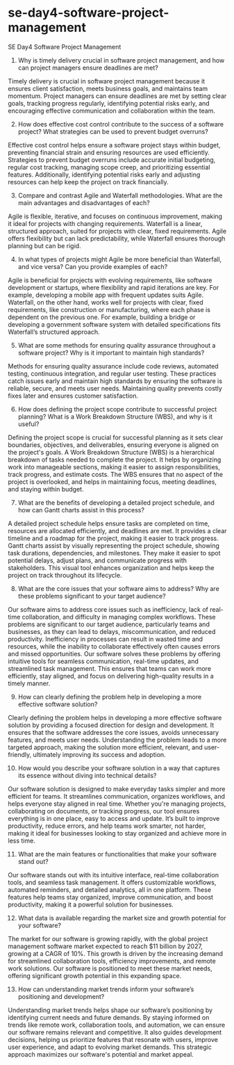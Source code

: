 # se-day4-software-project-management
 SE Day4 Software Project Management

1. Why is timely delivery crucial in software project management, and how can project managers ensure deadlines are met?

Timely delivery is crucial in software project management because it ensures client satisfaction, meets business goals, and maintains team momentum. Project managers can ensure deadlines are met by setting clear goals, tracking progress regularly, identifying potential risks early, and encouraging effective communication and collaboration within the team.

2. How does effective cost control contribute to the success of a software project? What strategies can be used to prevent budget overruns?

Effective cost control helps ensure a software project stays within budget, preventing financial strain and ensuring resources are used efficiently. Strategies to prevent budget overruns include accurate initial budgeting, regular cost tracking, managing scope creep, and prioritizing essential features. Additionally, identifying potential risks early and adjusting resources can help keep the project on track financially.

3. Compare and contrast Agile and Waterfall methodologies. What are the main advantages and disadvantages of each?

Agile is flexible, iterative, and focuses on continuous improvement, making it ideal for projects with changing requirements. Waterfall is a linear, structured approach, suited for projects with clear, fixed requirements. Agile offers flexibility but can lack predictability, while Waterfall ensures thorough planning but can be rigid.

4. In what types of projects might Agile be more beneficial than Waterfall, and vice versa? Can you provide examples of each?

Agile is beneficial for projects with evolving requirements, like software development or startups, where flexibility and rapid iterations are key. For example, developing a mobile app with frequent updates suits Agile. Waterfall, on the other hand, works well for projects with clear, fixed requirements, like construction or manufacturing, where each phase is dependent on the previous one. For example, building a bridge or developing a government software system with detailed specifications fits Waterfall’s structured approach.

5. What are some methods for ensuring quality assurance throughout a software project? Why is it important to maintain high standards?

Methods for ensuring quality assurance include code reviews, automated testing, continuous integration, and regular user testing. These practices catch issues early and maintain high standards by ensuring the software is reliable, secure, and meets user needs. Maintaining quality prevents costly fixes later and ensures customer satisfaction.

6. How does defining the project scope contribute to successful project planning? What is a Work Breakdown Structure (WBS), and why is it useful?

Defining the project scope is crucial for successful planning as it sets clear boundaries, objectives, and deliverables, ensuring everyone is aligned on the project's goals. A Work Breakdown Structure (WBS) is a hierarchical breakdown of tasks needed to complete the project. It helps by organizing work into manageable sections, making it easier to assign responsibilities, track progress, and estimate costs. The WBS ensures that no aspect of the project is overlooked, and helps in maintaining focus, meeting deadlines, and staying within budget.

7. What are the benefits of developing a detailed project schedule, and how can Gantt charts assist in this process?

A detailed project schedule helps ensure tasks are completed on time, resources are allocated efficiently, and deadlines are met. It provides a clear timeline and a roadmap for the project, making it easier to track progress. Gantt charts assist by visually representing the project schedule, showing task durations, dependencies, and milestones. They make it easier to spot potential delays, adjust plans, and communicate progress with stakeholders. This visual tool enhances organization and helps keep the project on track throughout its lifecycle.

8. What are the core issues that your software aims to address? Why are these problems significant to your target audience?

Our software aims to address core issues such as inefficiency, lack of real-time collaboration, and difficulty in managing complex workflows. These problems are significant to our target audience, particularly teams and businesses, as they can lead to delays, miscommunication, and reduced productivity. Inefficiency in processes can result in wasted time and resources, while the inability to collaborate effectively often causes errors and missed opportunities. Our software solves these problems by offering intuitive tools for seamless communication, real-time updates, and streamlined task management. This ensures that teams can work more efficiently, stay aligned, and focus on delivering high-quality results in a timely manner.

9. How can clearly defining the problem help in developing a more effective software solution?

Clearly defining the problem helps in developing a more effective software solution by providing a focused direction for design and development. It ensures that the software addresses the core issues, avoids unnecessary features, and meets user needs. Understanding the problem leads to a more targeted approach, making the solution more efficient, relevant, and user-friendly, ultimately improving its success and adoption.

10. How would you describe your software solution in a way that captures its essence without diving into technical details?

Our software solution is designed to make everyday tasks simpler and more efficient for teams. It streamlines communication, organizes workflows, and helps everyone stay aligned in real time. Whether you're managing projects, collaborating on documents, or tracking progress, our tool ensures everything is in one place, easy to access and update. It’s built to improve productivity, reduce errors, and help teams work smarter, not harder, making it ideal for businesses looking to stay organized and achieve more in less time.

11. What are the main features or functionalities that make your software stand out?

Our software stands out with its intuitive interface, real-time collaboration tools, and seamless task management. It offers customizable workflows, automated reminders, and detailed analytics, all in one platform. These features help teams stay organized, improve communication, and boost productivity, making it a powerful solution for businesses.

12. What data is available regarding the market size and growth potential for your software?

The market for our software is growing rapidly, with the global project management software market expected to reach $11 billion by 2027, growing at a CAGR of 10%. This growth is driven by the increasing demand for streamlined collaboration tools, efficiency improvements, and remote work solutions. Our software is positioned to meet these market needs, offering significant growth potential in this expanding space.

13. How can understanding market trends inform your software’s positioning and development?

Understanding market trends helps shape our software’s positioning by identifying current needs and future demands. By staying informed on trends like remote work, collaboration tools, and automation, we can ensure our software remains relevant and competitive. It also guides development decisions, helping us prioritize features that resonate with users, improve user experience, and adapt to evolving market demands. This strategic approach maximizes our software's potential and market appeal.
